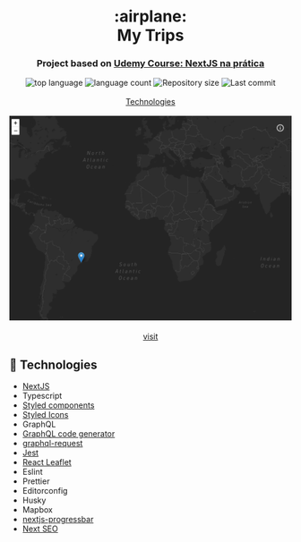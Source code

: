 <h1 align="center">
  :airplane:
  <br>
  My Trips
</h1>

<h3 align="center">
<strong>Project based on <a href="https://www.udemy.com/course/aprenda-nextjs-na-pratica/" target="_blank">Udemy Course: NextJS na prática </a></strong>
</h3>

<p align="center">

  <img alt="top language" src="https://img.shields.io/github/languages/top/rafashiga/my-trips?style=flat-square">
  <img alt="language count" src="https://img.shields.io/github/languages/count/rafashiga/my-trips?style=flat-square">
  <img alt="Repository size" src="https://img.shields.io/github/repo-size/rafashiga/my-trips?style=flat-square">
  <img alt="Last commit" src="https://img.shields.io/github/last-commit/rafashiga/my-trips?style=flat-square">
  <br>
  <br>
  <a href="#space_invader-technologies">Technologies</a>
  <br>
  <br>
  <img src="./public/img/website.png">
  <br>
  <br>
  <a href="https://rs-mytrips.vercel.app/" target="_blank">visit</a>
</p>

## :space_invader: Technologies

- [NextJS](https://nextjs.org/)
- Typescript
- [Styled components](https://styled-components.com/)
- [Styled Icons](https://styled-icons.js.org/)
- GraphQL
- [GraphQL code generator](https://www.graphql-code-generator.com/)
- [graphql-request](https://github.com/prisma-labs/graphql-request)
- [Jest](https://jestjs.io/)
- [React Leaflet](https://react-leaflet.js.org/)
- Eslint
- Prettier
- Editorconfig
- Husky
- Mapbox
- [nextjs-progressbar](https://github.com/apal21/nextjs-progressbar)
- [Next SEO](https://github.com/garmeeh/next-seo)

